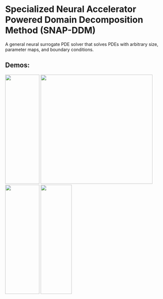 # Specialized Neural Accelerator Powered Domain Decomposition Method (SNAP-DDM)

A general neural surrogate PDE solver that solves PDEs with arbitrary size, parameter maps, and boundary conditions. 

## Demos:
<img src="https://github.com/Anonymousiclr23/iclr/assets/146407366/07146d73-f3de-4209-a678-a92649913c00" width="110" height="350"/>
<img src="https://github.com/Anonymousiclr23/iclr/assets/146407366/b59d4b58-8722-440c-b56b-a302736fd224" width="360" height="350"/>

<img src="https://github.com/Anonymousiclr23/iclr/assets/146407366/493d49b7-d500-4ec7-832d-53e109c7313b" width="110" height="350"/>
<img src="https://github.com/Anonymousiclr23/iclr/assets/146407366/2c74ef94-e252-4c61-98d6-0902990849e3" width="100" height="350"/>
